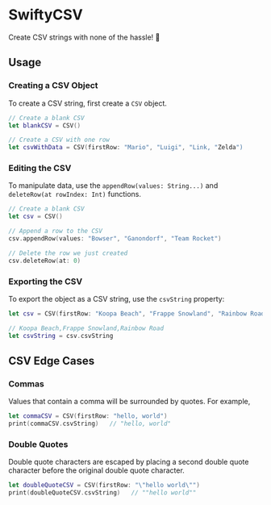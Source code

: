 # SwiftyCSV
Create CSV strings with none of the hassle! 📝

## Usage

### Creating a CSV Object

To create a CSV string, first create a `CSV` object.

```swift
// Create a blank CSV
let blankCSV = CSV()

// Create a CSV with one row
let csvWithData = CSV(firstRow: "Mario", "Luigi", "Link, "Zelda")
```

### Editing the CSV
To manipulate data, use the `appendRow(values: String...)` and `deleteRow(at rowIndex: Int)` functions.

```swift
// Create a blank CSV
let csv = CSV()

// Append a row to the CSV
csv.appendRow(values: "Bowser", "Ganondorf", "Team Rocket")

// Delete the row we just created
csv.deleteRow(at: 0)
```

### Exporting the CSV
To export the object as a CSV string, use the `csvString` property:

```swift
let csv = CSV(firstRow: "Koopa Beach", "Frappe Snowland", "Rainbow Road")

// Koopa Beach,Frappe Snowland,Rainbow Road
let csvString = csv.csvString
```

## CSV Edge Cases

### Commas
Values that contain a comma will be surrounded by quotes. For example,

```swift
let commaCSV = CSV(firstRow: "hello, world")
print(commaCSV.csvString)   // "hello, world"
```

### Double Quotes
Double quote characters are escaped by placing a second double quote character before the original double quote character.

```swift
let doubleQuoteCSV = CSV(firstRow: "\"hello world\"")
print(doubleQuoteCSV.csvString)   // ""hello world"" 
